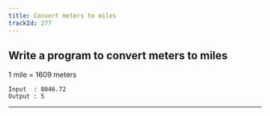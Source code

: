 ```yaml
---
title: Convert meters to miles
trackId: 277
---
```


## Write a program to convert meters to miles

1 mile = 1609 meters

```
Input  : 8046.72
Output : 5
```

---
